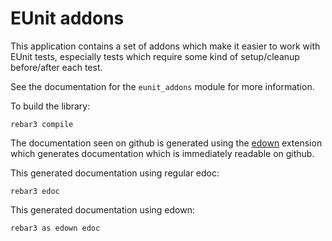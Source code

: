 EUnit addons
============

This application contains a set of addons which make it easier to work
with EUnit tests, especially tests which require some kind of
setup/cleanup before/after each test.

See the documentation for the `eunit_addons` module for more information.

To build the library:

    rebar3 compile

The documentation seen on github is generated using the [edown][1]
extension which generates documentation which is immediately readable
on github.

This generated documentation using regular edoc:

    rebar3 edoc

This generated documentation using edown:

    rebar3 as edown edoc

[1]: https://github.com/uwiger/edown
